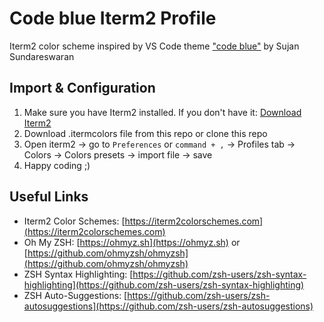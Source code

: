 # Code blue Iterm2 Profile

Iterm2 color scheme inspired by VS Code theme ["code blue"](https://github.com/sujan-s/code-blue) by Sujan Sundareswaran

## Import & Configuration

1.  Make sure you have Iterm2 installed. If you don't have it: [Download Iterm2](https://iterm2.com/downloads.html)
1.  Download .itermcolors file from this repo or clone this repo
1.  Open iterm2 -> go to `Preferences` or `command + ,` -> Profiles tab -> Colors -> Colors presets -> import file -> save
1.  Happy coding ;)

## Useful Links

-   Iterm2 Color Schemes: [https://iterm2colorschemes.com](https://iterm2colorschemes.com)
-   Oh My ZSH: [https://ohmyz.sh](https://ohmyz.sh) or [https://github.com/ohmyzsh/ohmyzsh](https://github.com/ohmyzsh/ohmyzsh)
-   ZSH Syntax Highlighting: [https://github.com/zsh-users/zsh-syntax-highlighting](https://github.com/zsh-users/zsh-syntax-highlighting)
-   ZSH Auto-Suggestions: [https://github.com/zsh-users/zsh-autosuggestions](https://github.com/zsh-users/zsh-autosuggestions)
